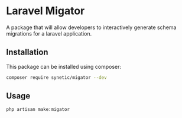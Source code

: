 # Laravel Migator

A package that will allow developers to interactively generate schema migrations for a laravel application.

## Installation

This package can be installed using composer:

```bash
composer require synetic/migator --dev
```

## Usage

`php artisan make:migator`
